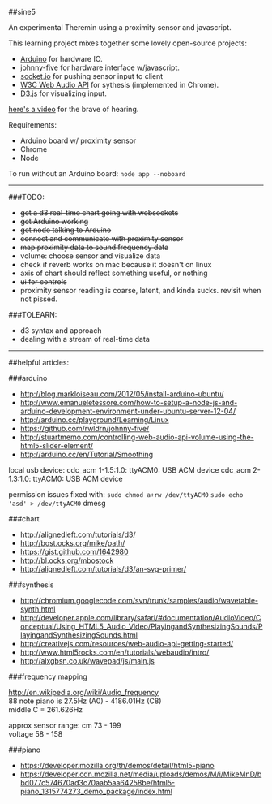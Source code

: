 ##sine5

An experimental Theremin using a proximity sensor and javascript.

This learning project mixes together some lovely open-source projects:

* [Arduino](http://arduino.cc/) for hardware IO.
* [johnny-five](https://github.com/rwldrn/johnny-five) for hardware interface w/javascript.
* [socket.io](http://socket.io/) for pushing sensor input to client
* [W3C Web Audio API](http://www.w3.org/TR/webaudio/) for sythesis (implemented in Chrome).
* [D3.js](http://d3js.org/) for visualizing input.


[here's a video](https://vimeo.com/54688130) for the brave of hearing.

Requirements:

- Arduino board w/ proximity sensor
- Chrome
- Node

To run without an Arduino board:
`node app --noboard`


-------------



###TODO:

- ~~get a d3 real-time chart going with websockets~~
- ~~get Arduino working~~
- ~~get node talking to Arduino~~
- ~~connect and communicate with proximity sensor~~
- ~~map proximity data to sound frequency data~~
- volume: choose sensor and visualize data
- check if reverb works on mac because it doesn't on linux
- axis of chart should reflect something useful, or nothing
- ~~ui for controls~~
- proximity sensor reading is coarse, latent, and kinda sucks. revisit when not pissed.

###TOLEARN:

- d3 syntax and approach
- dealing with a stream of real-time data

--------------


##helpful articles:

###arduino

- http://blog.markloiseau.com/2012/05/install-arduino-ubuntu/
- http://www.emanueletessore.com/how-to-setup-a-node-js-and-arduino-development-environment-under-ubuntu-server-12-04/
- http://arduino.cc/playground/Learning/Linux
- https://github.com/rwldrn/johnny-five/
- http://stuartmemo.com/controlling-web-audio-api-volume-using-the-html5-slider-element/
- http://arduino.cc/en/Tutorial/Smoothing

local usb device:
cdc_acm 1-1.5:1.0: ttyACM0: USB ACM device
cdc_acm 2-1.3:1.0: ttyACM0: USB ACM device

permission issues fixed with:
`sudo chmod a+rw /dev/ttyACM0`
`sudo echo 'asd' > /dev/ttyACM0`
dmesg


###chart

- http://alignedleft.com/tutorials/d3/
- http://bost.ocks.org/mike/path/
- https://gist.github.com/1642980
- http://bl.ocks.org/mbostock
- http://alignedleft.com/tutorials/d3/an-svg-primer/


###synthesis

- http://chromium.googlecode.com/svn/trunk/samples/audio/wavetable-synth.html  
- http://developer.apple.com/library/safari/#documentation/AudioVideo/Conceptual/Using_HTML5_Audio_Video/PlayingandSynthesizingSounds/PlayingandSynthesizingSounds.html  
- http://creativejs.com/resources/web-audio-api-getting-started/  
- http://www.html5rocks.com/en/tutorials/webaudio/intro/  
- http://alxgbsn.co.uk/wavepad/js/main.js  

###frequency mapping

http://en.wikipedia.org/wiki/Audio_frequency  
88 note piano is 27.5Hz (A0) - 4186.01Hz (C8)  
middle C = 261.626Hz  

approx sensor range:
cm 73 - 199  
voltage 58 - 158  


###piano
- https://developer.mozilla.org/th/demos/detail/html5-piano
- https://developer.cdn.mozilla.net/media/uploads/demos/M/i/MikeMnD/bbd077c574670ad3c70aab5aa64258be/html5-piano_1315774273_demo_package/index.html